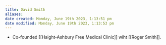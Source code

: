 ```yaml
---
title: David Smith
aliases: 
date created: Monday, June 19th 2023, 1:13:51 pm
date modified: Monday, June 19th 2023, 1:13:53 pm
---
```

- Co-founded [[Haight-Ashbury Free Medical Clinic]] wiht [[Roger Smith]].